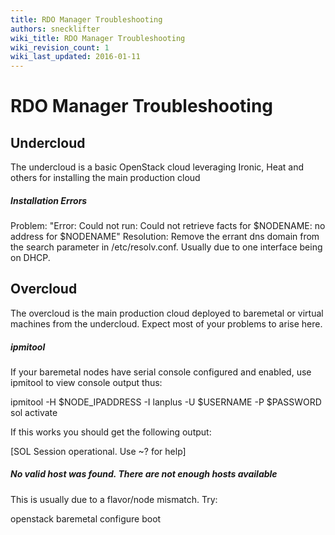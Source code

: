 ```yaml
---
title: RDO Manager Troubleshooting
authors: snecklifter
wiki_title: RDO Manager Troubleshooting
wiki_revision_count: 1
wiki_last_updated: 2016-01-11
---
```


# RDO Manager Troubleshooting

## Undercloud

The undercloud is a basic OpenStack cloud leveraging Ironic, Heat and others for installing the main production cloud

##### Installation Errors

Problem: "Error: Could not run: Could not retrieve facts for $NODENAME: no address for $NODENAME"
Resolution: Remove the errant dns domain from the search parameter in /etc/resolv.conf. Usually due to one interface being on DHCP.

## Overcloud

The overcloud is the main production cloud deployed to baremetal or virtual machines from the undercloud. Expect most of your problems to arise here.

##### ipmitool

If your baremetal nodes have serial console configured and enabled, use ipmitool to view console output thus:

ipmitool -H $NODE_IPADDRESS -I lanplus -U $USERNAME -P $PASSWORD sol activate

If this works you should get the following output:

[SOL Session operational.  Use ~? for help]

##### No valid host was found. There are not enough hosts available

This is usually due to a flavor/node mismatch. Try:

openstack baremetal configure boot
